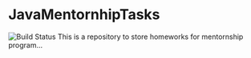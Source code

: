 # JavaMentornhipTasks


![Build Status](http://52.56.172.130:8080/buildStatus/icon?job=main-task%2FCI%252FCD-jenkins)
This is a repository to store homeworks for mentornship program...

